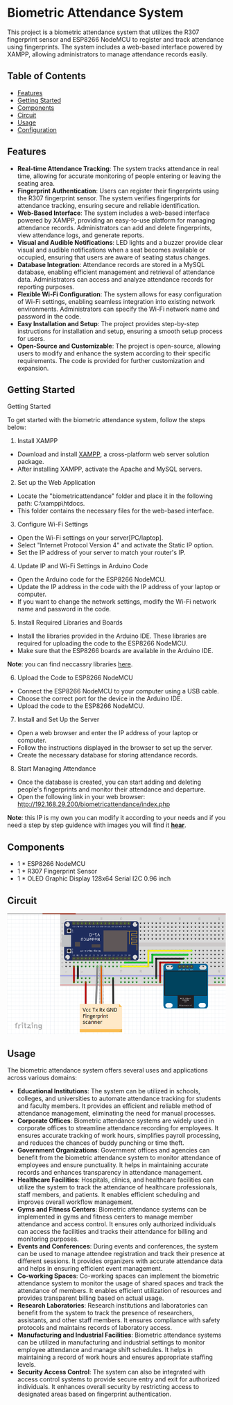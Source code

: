 # Biometric Attendance System

This project is a biometric attendance system that utilizes the R307 fingerprint sensor and ESP8266 NodeMCU to register and track attendance using fingerprints. The system includes a web-based interface powered by XAMPP, allowing administrators to manage attendance records easily.

## Table of Contents

- [Features](#features)
- [Getting Started](#getting-started)
- [Components](#components)
- [Circuit](#circuit)
- [Usage](#usage)
- [Configuration](#configuration)

## Features

- **Real-time Attendance Tracking**: The system tracks attendance in real time, allowing for accurate monitoring of people entering or leaving the seating area.
- **Fingerprint Authentication**: Users can register their fingerprints using the R307 fingerprint sensor. The system verifies fingerprints for attendance tracking, ensuring secure and reliable identification.
- **Web-Based Interface**: The system includes a web-based interface powered by XAMPP, providing an easy-to-use platform for managing attendance records. Administrators can add and delete fingerprints, view attendance logs, and generate reports.
- **Visual and Audible Notifications**: LED lights and a buzzer provide clear visual and audible notifications when a seat becomes available or occupied, ensuring that users are aware of seating status changes.
- **Database Integration**: Attendance records are stored in a MySQL database, enabling efficient management and retrieval of attendance data. Administrators can access and analyze attendance records for reporting purposes.
- **Flexible Wi-Fi Configuration**: The system allows for easy configuration of Wi-Fi settings, enabling seamless integration into existing network environments. Administrators can specify the Wi-Fi network name and password in the code.
- **Easy Installation and Setup**: The project provides step-by-step instructions for installation and setup, ensuring a smooth setup process for users.
- **Open-Source and Customizable**: The project is open-source, allowing users to modify and enhance the system according to their specific requirements. The code is provided for further customization and expansion.

## Getting Started

Getting Started

To get started with the biometric attendance system, follow the steps below:

1. Install XAMPP

- Download and install [XAMPP](https://www.apachefriends.org/download.html), a cross-platform web server solution package.
- After installing XAMPP, activate the Apache and MySQL servers.

2. Set up the Web Application

- Locate the "biometricattendance" folder and place it in the following path: C:\xampp\htdocs.
- This folder contains the necessary files for the web-based interface.

3. Configure Wi-Fi Settings

- Open the Wi-Fi settings on your server[PC/laptop].
- Select "Internet Protocol Version 4" and activate the Static IP option.
- Set the IP address of your server to match your router's IP.

4. Update IP and Wi-Fi Settings in Arduino Code

- Open the Arduino code for the ESP8266 NodeMCU.
- Update the IP address in the code with the IP address of your laptop or computer.
- If you want to change the network settings, modify the Wi-Fi network name and password in the code.

5. Install Required Libraries and Boards

- Install the libraries provided in the Arduino IDE. These libraries are required for uploading the code to the ESP8266 NodeMCU.
- Make sure that the ESP8266 boards are available in the Arduino IDE.

**Note**: you can find neccassry libraries [here](Libraries).

6. Upload the Code to ESP8266 NodeMCU

- Connect the ESP8266 NodeMCU to your computer using a USB cable.
- Choose the correct port for the device in the Arduino IDE.
- Upload the code to the ESP8266 NodeMCU.

7. Install and Set Up the Server

- Open a web browser and enter the IP address of your laptop or computer.
- Follow the instructions displayed in the browser to set up the server.
- Create the necessary database for storing attendance records.

8. Start Managing Attendance

- Once the database is created, you can start adding and deleting people's fingerprints and monitor their attendance and departure.
- Open the following link in your web browser: http://192.168.29.200/biometricattendance/index.php

**Note**: this IP is my own you can modify it according to your needs and if you need a step by step guidence with images you will find it **[hear](Getting%20Started.pdf)**.

## Components

- 1 * ESP8266 NodeMCU
- 1 * R307 Fingerprint Sensor
- 1 * OLED Graphic Display 128x64 Serial I2C 0.96 inch

## Circuit

![Circuit Diagram](Circuit.PNG)

## Usage

The biometric attendance system offers several uses and applications across various domains:

- **Educational Institutions**: The system can be utilized in schools, colleges, and universities to automate attendance tracking for students and faculty members. It provides an efficient and reliable method of attendance management, eliminating the need for manual processes.
- **Corporate Offices**: Biometric attendance systems are widely used in corporate offices to streamline attendance recording for employees. It ensures accurate tracking of work hours, simplifies payroll processing, and reduces the chances of buddy punching or time theft.
- **Government Organizations**: Government offices and agencies can benefit from the biometric attendance system to monitor attendance of employees and ensure punctuality. It helps in maintaining accurate records and enhances transparency in attendance management.
- **Healthcare Facilities**: Hospitals, clinics, and healthcare facilities can utilize the system to track the attendance of healthcare professionals, staff members, and patients. It enables efficient scheduling and improves overall workflow management.
- **Gyms and Fitness Centers**: Biometric attendance systems can be implemented in gyms and fitness centers to manage member attendance and access control. It ensures only authorized individuals can access the facilities and tracks their attendance for billing and monitoring purposes.
- **Events and Conferences**: During events and conferences, the system can be used to manage attendee registration and track their presence at different sessions. It provides organizers with accurate attendance data and helps in ensuring efficient event management.
- **Co-working Spaces**: Co-working spaces can implement the biometric attendance system to monitor the usage of shared spaces and track the attendance of members. It enables efficient utilization of resources and provides transparent billing based on actual usage.
- **Research Laboratories**: Research institutions and laboratories can benefit from the system to track the presence of researchers, assistants, and other staff members. It ensures compliance with safety protocols and maintains records of laboratory access.
- **Manufacturing and Industrial Facilities**: Biometric attendance systems can be utilized in manufacturing and industrial settings to monitor employee attendance and manage shift schedules. It helps in maintaining a record of work hours and ensures appropriate staffing levels.
- **Security Access Control**: The system can also be integrated with access control systems to provide secure entry and exit for authorized individuals. It enhances overall security by restricting access to designated areas based on fingerprint authentication.